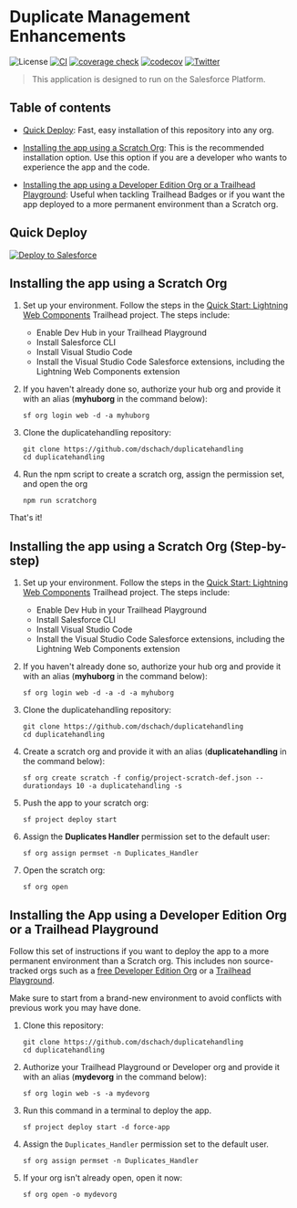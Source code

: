 # Duplicate Management Enhancements

![License](https://img.shields.io/github/license/dschach/duplicatehandling)
[![CI](https://github.com/dschach/duplicatehandling/actions/workflows/ci.yml/badge.svg)](https://github.com/dschach/duplicatehandling/actions/workflows/ci.yml)
[![coverage check](https://github.com/dschach/duplicatehandling/actions/workflows/codecov.yml/badge.svg)](https://github.com/dschach/duplicatehandling/actions/workflows/codecov.yml)
[![codecov](https://codecov.io/gh/dschach/duplicatehandling/branch/main/graph/badge.svg?token=4353PVRMRH)](https://codecov.io/gh/dschach/duplicatehandling)
[![Twitter](https://img.shields.io/twitter/follow/dschach.svg?style=social)](https://twitter.com/dschach)

> This application is designed to run on the Salesforce Platform.

## Table of contents

- [Quick Deploy](#quick-deploy): Fast, easy installation of this repository into any org.

- [Installing the app using a Scratch Org](#installing-the-app-using-a-scratch-org): This is the recommended installation option. Use this option if you are a developer who wants to experience the app and the code.

- [Installing the app using a Developer Edition Org or a Trailhead Playground](#installing-the-app-using-a-developer-edition-org-or-a-trailhead-playground): Useful when tackling Trailhead Badges or if you want the app deployed to a more permanent environment than a Scratch org.

## Quick Deploy

<a href="https://githubsfdeploy.herokuapp.com">
  <img alt="Deploy to Salesforce"
       src="https://raw.githubusercontent.com/afawcett/githubsfdeploy/master/deploy.png">
</a>

## Installing the app using a Scratch Org

1. Set up your environment. Follow the steps in the [Quick Start: Lightning Web Components](https://trailhead.salesforce.com/content/learn/projects/quick-start-lightning-web-components/) Trailhead project. The steps include:

   - Enable Dev Hub in your Trailhead Playground
   - Install Salesforce CLI
   - Install Visual Studio Code
   - Install the Visual Studio Code Salesforce extensions, including the Lightning Web Components extension

1. If you haven't already done so, authorize your hub org and provide it with an alias (**myhuborg** in the command below):

   ```
   sf org login web -d -a myhuborg
   ```

1. Clone the duplicatehandling repository:

   ```
   git clone https://github.com/dschach/duplicatehandling
   cd duplicatehandling
   ```

1. Run the npm script to create a scratch org, assign the permission set, and open the org
   ```
   npm run scratchorg
   ```

That's it!

## Installing the app using a Scratch Org (Step-by-step)

1. Set up your environment. Follow the steps in the [Quick Start: Lightning Web Components](https://trailhead.salesforce.com/content/learn/projects/quick-start-lightning-web-components/) Trailhead project. The steps include:

   - Enable Dev Hub in your Trailhead Playground
   - Install Salesforce CLI
   - Install Visual Studio Code
   - Install the Visual Studio Code Salesforce extensions, including the Lightning Web Components extension

1. If you haven't already done so, authorize your hub org and provide it with an alias (**myhuborg** in the command below):

   ```
   sf org login web -d -a -d -a myhuborg
   ```

1. Clone the duplicatehandling repository:

   ```
   git clone https://github.com/dschach/duplicatehandling
   cd duplicatehandling
   ```

1. Create a scratch org and provide it with an alias (**duplicatehandling** in the command below):

   ```
   sf org create scratch -f config/project-scratch-def.json --durationdays 10 -a duplicatehandling -s
   ```

1. Push the app to your scratch org:

   ```
   sf project deploy start
   ```

1. Assign the **Duplicates Handler** permission set to the default user:

   ```
   sf org assign permset -n Duplicates_Handler
   ```

1. Open the scratch org:

   ```
   sf org open
   ```

## Installing the App using a Developer Edition Org or a Trailhead Playground

Follow this set of instructions if you want to deploy the app to a more permanent environment than a Scratch org.
This includes non source-tracked orgs such as a [free Developer Edition Org](https://developer.salesforce.com/signup) or a [Trailhead Playground](https://trailhead.salesforce.com/).

Make sure to start from a brand-new environment to avoid conflicts with previous work you may have done.

1. Clone this repository:

   ```
   git clone https://github.com/dschach/duplicatehandling
   cd duplicatehandling
   ```

1. Authorize your Trailhead Playground or Developer org and provide it with an alias (**mydevorg** in the command below):

   ```
   sf org login web -s -a mydevorg
   ```

1. Run this command in a terminal to deploy the app.

   ```
   sf project deploy start -d force-app
   ```

1. Assign the `Duplicates_Handler` permission set to the default user.

   ```
   sf org assign permset -n Duplicates_Handler
   ```

1. If your org isn't already open, open it now:

   ```
   sf org open -o mydevorg
   ```
